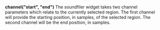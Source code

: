 **channel("start", "end")** The soundfiler widget takes two channel parameters which relate to the currently selected region. The first channel will provide the starting position, in samples, of the selected region. The second channel will be the end position, in samples.